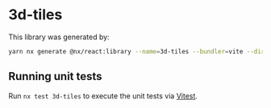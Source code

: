 # 3d-tiles

This library was generated by:

```sh
yarn nx generate @nx/react:library --name=3d-tiles --bundler=vite --directory=libs --compiler=swc --importPath=@geovanni/3d-tiles --projectNameAndRootFormat=derived --style=none --unitTestRunner=jest --no-interactive
```

## Running unit tests

Run `nx test 3d-tiles` to execute the unit tests via [Vitest](https://vitest.dev/).
